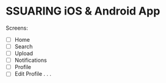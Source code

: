 # SSUARING iOS & Android App

Screens:

- [ ] Home
- [ ] Search
- [ ] Upload
- [ ] Notifications
- [ ] Profile
- [ ] Edit Profile
      .
      .
      .
